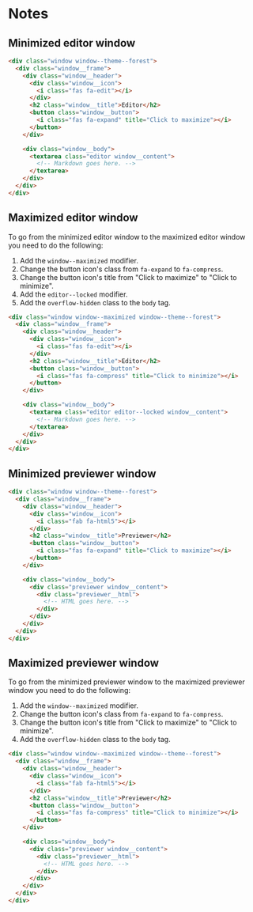# Notes

## Minimized editor window

```html
<div class="window window--theme--forest">
  <div class="window__frame">
    <div class="window__header">
      <div class="window__icon">
        <i class="fas fa-edit"></i>
      </div>
      <h2 class="window__title">Editor</h2>
      <button class="window__button">
        <i class="fas fa-expand" title="Click to maximize"></i>
      </button>
    </div>

    <div class="window__body">
      <textarea class="editor window__content">
        <!-- Markdown goes here. -->
      </textarea>
    </div>
  </div>
</div>
```

## Maximized editor window

To go from the minimized editor window to the maximized editor window you need to do the following:

1. Add the `window--maximized` modifier.
2. Change the button icon's class from `fa-expand` to `fa-compress`.
3. Change the button icon's title from "Click to maximize" to "Click to minimize".
4. Add the `editor--locked` modifier.
5. Add the `overflow-hidden` class to the `body` tag.

```html
<div class="window window--maximized window--theme--forest">
  <div class="window__frame">
    <div class="window__header">
      <div class="window__icon">
        <i class="fas fa-edit"></i>
      </div>
      <h2 class="window__title">Editor</h2>
      <button class="window__button">
        <i class="fas fa-compress" title="Click to minimize"></i>
      </button>
    </div>

    <div class="window__body">
      <textarea class="editor editor--locked window__content">
        <!-- Markdown goes here. -->
      </textarea>
    </div>
  </div>
</div>
```

## Minimized previewer window

```html
<div class="window window--theme--forest">
  <div class="window__frame">
    <div class="window__header">
      <div class="window__icon">
        <i class="fab fa-html5"></i>
      </div>
      <h2 class="window__title">Previewer</h2>
      <button class="window__button">
        <i class="fas fa-expand" title="Click to maximize"></i>
      </button>
    </div>

    <div class="window__body">
      <div class="previewer window__content">
        <div class="previewer__html">
          <!-- HTML goes here. -->
        </div>
      </div>
    </div>
  </div>
</div>
```

## Maximized previewer window

To go from the minimized previewer window to the maximized previewer window you need to do the following:

1. Add the `window--maximized` modifier.
2. Change the button icon's class from `fa-expand` to `fa-compress`.
3. Change the button icon's title from "Click to maximize" to "Click to minimize".
4. Add the `overflow-hidden` class to the `body` tag.

```html
<div class="window window--maximized window--theme--forest">
  <div class="window__frame">
    <div class="window__header">
      <div class="window__icon">
        <i class="fab fa-html5"></i>
      </div>
      <h2 class="window__title">Previewer</h2>
      <button class="window__button">
        <i class="fas fa-compress" title="Click to minimize"></i>
      </button>
    </div>

    <div class="window__body">
      <div class="previewer window__content">
        <div class="previewer__html">
          <!-- HTML goes here. -->
        </div>
      </div>
    </div>
  </div>
</div>
```
